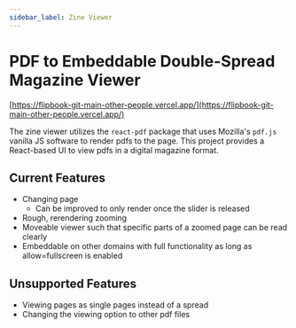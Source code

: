 ```yaml
---
sidebar_label: Zine Viewer
---
```

# PDF to Embeddable Double-Spread Magazine Viewer

[https://flipbook-git-main-other-people.vercel.app/](https://flipbook-git-main-other-people.vercel.app/)

The zine viewer utilizes the `react-pdf` package that uses Mozilla's `pdf.js` vanilla JS software to render pdfs to the page. This project provides a React-based UI to view pdfs in a digital magazine format. 

## Current Features 

- Changing page
  - Can be improved to only render once the slider is released
- Rough, rerendering zooming
- Moveable viewer such that specific parts of a zoomed page can be read clearly 
- Embeddable on other domains with full functionality as long as allow=fullscreen is enabled

## Unsupported Features 

- Viewing pages as single pages instead of a spread
- Changing the viewing option to other pdf files